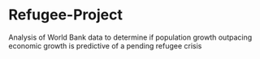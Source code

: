 # Refugee-Project
Analysis of World Bank data to determine if population growth outpacing economic growth is predictive of a pending refugee crisis 
